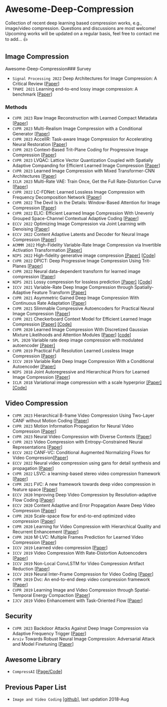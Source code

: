 # Awesome-Deep-Compression
Collection of recent deep learning based compression works, e.g., image/video compression. Questions and discussions are most welcome! Upcoming works will be updated on a regular basis, feel free to contact me to add... :thumbsup:

## Image Compression
Awesome-Deep-Compression### Survey
* `Signal Processing 2022` Deep Architectures for Image Compression: A Critical Review [[Paper](https://www.sciencedirect.com/science/article/abs/pii/S0165168421003832)]
* `TPAMI 2021` Learning end-to-end lossy image compression: A benchmark [[Paper](https://arxiv.org/pdf/2002.03711.pdf)]

### Methods
* `CVPR 2023` Raw Image Reconstruction with Learned Compact Metadata [[Paper](https://arxiv.org/pdf/2302.12995.pdf)]
* `CVPR 2023` Multi-Realism Image Compression with a Conditional Generator [[Paper](https://arxiv.org/pdf/2212.13824.pdf)]
* `CVPR 2023` AccelIR: Task-aware Image Compression for Accelerating Neural Restoration [[Paper](https://arxiv.org/pdf/2304.12319.pdf)]
* `CVPR 2023` Context-Based Trit-Plane Coding for Progressive Image Compression [[Paper](https://arxiv.org/pdf/2303.05715.pdf)]
* `CVPR 2023` LVQAC: Lattice Vector Quantization Coupled with Spatially Adaptive Companding for Efficient Learned Image Compression [[Paper]()]
* `CVPR 2023` Learned Image Compression with Mixed Transformer-CNN Architectures  [[Paper](https://arxiv.org/pdf/2303.14978.pdf)]
* `ICLR 2023` Multi-Rate VAE: Train Once, Get the Full Rate-Distortion Curve [[Paper](https://openreview.net/forum?id=OJ8aSjCaMNK)]
* `CVPR 2022` LC-FDNet: Learned Lossless Image Compression with Frequency Decomposition Network [[Paper](https://openaccess.thecvf.com/content/CVPR2022/papers/Rhee_LC-FDNet_Learned_Lossless_Image_Compression_With_Frequency_Decomposition_Network_CVPR_2022_paper.pdf)]
* `CVPR 2022` The Devil Is in the Details: Window-Based Attention for Image Compression [[Paper](https://openaccess.thecvf.com/content/CVPR2022/html/Zou_The_Devil_Is_in_the_Details_Window-Based_Attention_for_Image_CVPR_2022_paper.html)]
* `CVPR 2022` ELIC: Efficient Learned Image Compression With Unevenly Grouped Space-Channel Contextual Adaptive Coding [[Paper](https://openaccess.thecvf.com/content/CVPR2022/html/He_ELIC_Efficient_Learned_Image_Compression_With_Unevenly_Grouped_Space-Channel_Contextual_CVPR_2022_paper.html#:~:text=ELIC%3A%20Efficient%20Learned%20Image%20Compression%20With%20Unevenly%20Grouped%20Space%2DChannel%20Contextual%20Adaptive%20Coding)]
* `ECCV 2022` Optimizing Image Compression via Joint Learning with Denoising [[Paper](https://arxiv.org/pdf/2207.10869.pdf)]
* `ECCV 2022` Content Adaptive Latents and Decoder for Neural Image Compression [[Paper](https://arxiv.org/pdf/2212.10132.pdf)]
* `ACMMM 2022` High-Fidelity Variable-Rate Image Compression via Invertible Activation Transformation [[Paper]](https://dl.acm.org.remotexs.ntu.edu.sg/doi/pdf/10.1145/3503161.3547880)
* `NIPS 2022` High-fidelity generative image compression [[Paper]](https://proceedings.neurips.cc/paper/2020/file/8a50bae297807da9e97722a0b3fd8f27-Paper.pdf) [[Code](https://hific.github.io/)]
* `CVPR 2022` DPICT: Deep Progressive Image Compression Using Trit-Planes [[Paper](https://openaccess.thecvf.com/content/CVPR2022/papers/Lee_DPICT_Deep_Progressive_Image_Compression_Using_Trit-Planes_CVPR_2022_paper.pdf)]
* `CVPR 2022` Neural data-dependent transform for learned image compression [[Paper](https://openaccess.thecvf.com/content/CVPR2022/papers/Wang_Neural_Data-Dependent_Transform_for_Learned_Image_Compression_CVPR_2022_paper.pdf)]
* `NIPS 2021` Lossy compression for lossless prediction [[Paper]](https://proceedings.neurips.cc/paper/2021/hash/7535bbb91c8fde347ad861f293126633-Abstract.html) [[Code](github.com/YannDubs/lossyless)]
* `ICCV 2021` Variable-Rate Deep Image Compression through Spatially-Adaptive Feature Transform [[Paper]](https://openaccess.thecvf.com/content/ICCV2021/papers/Song_Variable-Rate_Deep_Image_Compression_Through_Spatially-Adaptive_Feature_Transform_ICCV_2021_paper.pdf)
* `CVPR 2021` Asymmetric Gained Deep Image Compression With Continuous Rate Adaptation [[Paper](https://openaccess.thecvf.com/content/CVPR2021/papers/Cui_Asymmetric_Gained_Deep_Image_Compression_With_Continuous_Rate_Adaptation_CVPR_2021_paper.pdf)]
* `CVPR 2021` Slimmable Compressive Autoencoders for Practical Neural Image Compression [[Paper](https://openaccess.thecvf.com/content/CVPR2021/papers/Yang_Slimmable_Compressive_Autoencoders_for_Practical_Neural_Image_Compression_CVPR_2021_paper.pdf)]
* `CVPR 2021` Checkerboard Context Model for Efficient Learned Image Compression [[Paper]](https://ieeexplore.ieee.org/document/9577406) [[Code]](https://github.com/JiangWeibeta/Checkerboard-Context-Model-for-Efficient-Learned-Image-Compression)
* `CVPR 2020` Learned Image Compression With Discretized Gaussian Mixture Likelihoods and Attention Modules [[Paper](https://openaccess.thecvf.com/content_CVPR_2020/papers/Cheng_Learned_Image_Compression_With_Discretized_Gaussian_Mixture_Likelihoods_and_Attention_CVPR_2020_paper.pdf)] [[code](https://github.com/JooyoungLeeETRI/CA_Entropy_Model)]
* `SPL 2020` Variable rate deep image compression with modulated autoencoder [[Paper]](https://arxiv.org/pdf/1912.05526.pdf)
* `CVPR 2019` Practical Full Resolution Learned Lossless Image Compression [[Paper](https://www.research-collection.ethz.ch/bitstream/handle/20.500.11850/385576/1/Mentzer_Practical_Full_Resolution_Learned_Lossless_Image_Compression_CVPR_2019_paper.pdf)]
* `ICCV 2019` Variable Rate Deep Image Compression With a Conditional Autoencoder [[Paper]](https://openaccess.thecvf.com/content_ICCV_2019/html/Choi_Variable_Rate_Deep_Image_Compression_With_a_Conditional_Autoencoder_ICCV_2019_paper.html)
* `NIPS 2018` Joint Autoregressive and Hierarchical Priors for Learned Image Compression [[Paper](https://proceedings.neurips.cc/paper/2018/file/53edebc543333dfbf7c5933af792c9c4-Paper.pdf)]
* `ICLR 2018` Variational image compression with a scale hyperprior [[Paper]](https://openreview.net/forum?id=rkcQFMZRb) [[Code]](https://paperswithcode.com/paper/variational-image-compression-with-a-scale)

## Video Compression
* `CVPR 2023` Hierarchical B-frame Video Compression Using Two-Layer CANF without Motion Coding [[Paper]()]
* `CVPR 2023` Motion Information Propagation for Neural Video Compression [[Paper]()]
* `CVPR 2023` Neural Video Compression with Diverse Contexts [[Paper]()]
* `CVPR 2023` Video Compression with Entropy-Constrained Neural Representations [[Paper]()]
* `ECCV 2022` CANF-VC: Conditional Augmented Normalizing Flows for Video Compression[[Paper](https://arxiv.org/pdf/2207.05315.pdf)]
* `ECCV 2022` Neural video compression using gans for detail synthesis and propagation [[Paper](https://arxiv.org/pdf/2107.12038.pdf)]
* `CVPR 2022` LSVC: a learning-based stereo video compression framework [[Paper](https://openaccess.thecvf.com/content/CVPR2022/papers/Chen_LSVC_A_Learning-Based_Stereo_Video_Compression_Framework_CVPR_2022_paper.pdf)]
* `CVPR 2021` FVC: A new framework towards deep video compression in feature space [[Paper](https://openaccess.thecvf.com/content/CVPR2021/papers/Hu_FVC_A_New_Framework_Towards_Deep_Video_Compression_in_Feature_CVPR_2021_paper.pdf)]
* `ECCV 2020` Improving Deep Video Compression by Resolution-adaptive Flow Coding [[Paper](https://arxiv.org/pdf/2009.05982.pdf)]
* `ECCV 2020` Content Adaptive and Error Propagation Aware Deep Video Compression [[Paper](https://arxiv.org/pdf/2003.11282.pdf)]
* `CVPR 2020` Scale-space flow for end-to-end optimized video compression [[Paper](https://openaccess.thecvf.com/content_CVPR_2020/papers/Agustsson_Scale-Space_Flow_for_End-to-End_Optimized_Video_Compression_CVPR_2020_paper.pdf)]
* `CVPR 2020` Learning for Video Compression with Hierarchical Quality and Recurrent Enhancement [[Paper](https://openaccess.thecvf.com/content_CVPR_2020/papers/Yang_Learning_for_Video_Compression_With_Hierarchical_Quality_and_Recurrent_Enhancement_CVPR_2020_paper.pdf)]
* `CVPR 2020` M-LVC: Multiple Frames Prediction for Learned Video Compression [[Paper](https://openaccess.thecvf.com/content_CVPR_2020/papers/Lin_M-LVC_Multiple_Frames_Prediction_for_Learned_Video_Compression_CVPR_2020_paper.pdf)]
* `ICCV 2019` Learned video compression [[Paper](https://openaccess.thecvf.com/content_ICCV_2019/papers/Rippel_Learned_Video_Compression_ICCV_2019_paper.pdf)]
* `ICCV 2019` Video Compression With Rate-Distortion Autoencoders [[Paper](https://openaccess.thecvf.com/content_ICCV_2019/papers/Habibian_Video_Compression_With_Rate-Distortion_Autoencoders_ICCV_2019_paper.pdf)]
* `ICCV 2019` Non-Local ConvLSTM for Video Compression Artifact Reduction [[Paper](https://openaccess.thecvf.com/content_ICCV_2019/papers/Xu_Non-Local_ConvLSTM_for_Video_Compression_Artifact_Reduction_ICCV_2019_paper.pdf)]
* `ICCV 2019` Neural Inter-Frame Compression for Video Coding [[Paper](https://openaccess.thecvf.com/content_ICCV_2019/papers/Djelouah_Neural_Inter-Frame_Compression_for_Video_Coding_ICCV_2019_paper.pdf)]
* `CVPR 2019` Dvc: An end-to-end deep video compression framework [[Paper](https://openaccess.thecvf.com/content_CVPR_2019/papers/Lu_DVC_An_End-To-End_Deep_Video_Compression_Framework_CVPR_2019_paper.pdf)]
* `CVPR 2019` Learning Image and Video Compression through Spatial-Temporal Energy Compaction [[Paper](https://openaccess.thecvf.com/content_CVPR_2019/papers/Cheng_Learning_Image_and_Video_Compression_Through_Spatial-Temporal_Energy_Compaction_CVPR_2019_paper.pdf)]
* `IJCV 2019` Video Enhancement with Task-Oriented Flow [[Paper](https://arxiv.org/pdf/1711.09078.pdf)]

## Security
* `CVPR 2023` Backdoor Attacks Against Deep Image Compression via Adaptive Frequency Trigger [[Paper](https://arxiv.org/pdf/2302.14677.pdf)]
* `Arxiv` Towards Robust Neural Image Compression: Adversarial Attack and Model Finetuning [[Paper](https://arxiv.org/pdf/2112.08691.pdf)]

## Awesome Library
* `CompressAI` [[Page/Code](https://github.com/InterDigitalInc/CompressAI)]

## Previous Paper List
* `Image and Video Coding` [[github](https://github.com/flyywh/Image-compression-and-video-coding)], last updation 2018-Aug
